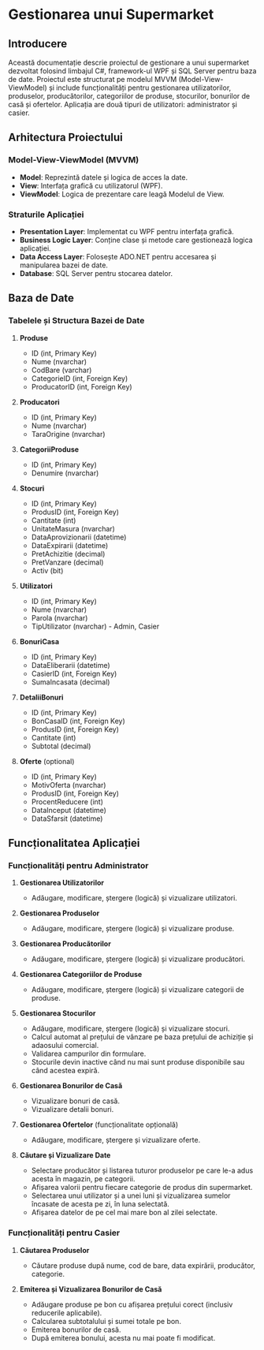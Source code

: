 # Gestionarea unui Supermarket

## Introducere

Această documentație descrie proiectul de gestionare a unui supermarket dezvoltat folosind limbajul C#, framework-ul WPF și SQL Server pentru baza de date. Proiectul este structurat pe modelul MVVM (Model-View-ViewModel) și include funcționalități pentru gestionarea utilizatorilor, produselor, producătorilor, categoriilor de produse, stocurilor, bonurilor de casă și ofertelor. Aplicația are două tipuri de utilizatori: administrator și casier.

## Arhitectura Proiectului

### Model-View-ViewModel (MVVM)

- **Model**: Reprezintă datele și logica de acces la date.
- **View**: Interfața grafică cu utilizatorul (WPF).
- **ViewModel**: Logica de prezentare care leagă Modelul de View.

### Straturile Aplicației

- **Presentation Layer**: Implementat cu WPF pentru interfața grafică.
- **Business Logic Layer**: Conține clase și metode care gestionează logica aplicației.
- **Data Access Layer**: Folosește ADO.NET pentru accesarea și manipularea bazei de date.
- **Database**: SQL Server pentru stocarea datelor.

## Baza de Date

### Tabelele și Structura Bazei de Date

1. **Produse**
   - ID (int, Primary Key)
   - Nume (nvarchar)
   - CodBare (varchar)
   - CategorieID (int, Foreign Key)
   - ProducatorID (int, Foreign Key)

2. **Producatori**
   - ID (int, Primary Key)
   - Nume (nvarchar)
   - TaraOrigine (nvarchar)

3. **CategoriiProduse**
   - ID (int, Primary Key)
   - Denumire (nvarchar)

4. **Stocuri**
   - ID (int, Primary Key)
   - ProdusID (int, Foreign Key)
   - Cantitate (int)
   - UnitateMasura (nvarchar)
   - DataAprovizionarii (datetime)
   - DataExpirarii (datetime)
   - PretAchizitie (decimal)
   - PretVanzare (decimal)
   - Activ (bit)

5. **Utilizatori**
   - ID (int, Primary Key)
   - Nume (nvarchar)
   - Parola (nvarchar)
   - TipUtilizator (nvarchar) - Admin, Casier

6. **BonuriCasa**
   - ID (int, Primary Key)
   - DataEliberarii (datetime)
   - CasierID (int, Foreign Key)
   - SumaIncasata (decimal)

7. **DetaliiBonuri**
   - ID (int, Primary Key)
   - BonCasaID (int, Foreign Key)
   - ProdusID (int, Foreign Key)
   - Cantitate (int)
   - Subtotal (decimal)

8. **Oferte** (optional)
   - ID (int, Primary Key)
   - MotivOferta (nvarchar)
   - ProdusID (int, Foreign Key)
   - ProcentReducere (int)
   - DataInceput (datetime)
   - DataSfarsit (datetime)

## Funcționalitatea Aplicației

### Funcționalități pentru Administrator

1. **Gestionarea Utilizatorilor**
   - Adăugare, modificare, ștergere (logică) și vizualizare utilizatori.

2. **Gestionarea Produselor**
   - Adăugare, modificare, ștergere (logică) și vizualizare produse.

3. **Gestionarea Producătorilor**
   - Adăugare, modificare, ștergere (logică) și vizualizare producători.

4. **Gestionarea Categoriilor de Produse**
   - Adăugare, modificare, ștergere (logică) și vizualizare categorii de produse.

5. **Gestionarea Stocurilor**
   - Adăugare, modificare, ștergere (logică) și vizualizare stocuri.
   - Calcul automat al prețului de vânzare pe baza prețului de achiziție și adaosului comercial.
   - Validarea campurilor din formulare.
   - Stocurile devin inactive când nu mai sunt produse disponibile sau când acestea expiră.

6. **Gestionarea Bonurilor de Casă**
   - Vizualizare bonuri de casă.
   - Vizualizare detalii bonuri.

7. **Gestionarea Ofertelor** (funcționalitate opțională)
   - Adăugare, modificare, ștergere și vizualizare oferte.

8. **Căutare și Vizualizare Date**
   - Selectare producător și listarea tuturor produselor pe care le-a adus acesta în magazin, pe categorii.
   - Afișarea valorii pentru fiecare categorie de produs din supermarket.
   - Selectarea unui utilizator și a unei luni și vizualizarea sumelor încasate de acesta pe zi, în luna selectată.
   - Afișarea datelor de pe cel mai mare bon al zilei selectate.

### Funcționalități pentru Casier

1. **Căutarea Produselor**
   - Căutare produse după nume, cod de bare, data expirării, producător, categorie.

2. **Emiterea și Vizualizarea Bonurilor de Casă**
   - Adăugare produse pe bon cu afișarea prețului corect (inclusiv reducerile aplicabile).
   - Calcularea subtotalului și sumei totale pe bon.
   - Emiterea bonurilor de casă.
   - După emiterea bonului, acesta nu mai poate fi modificat.
